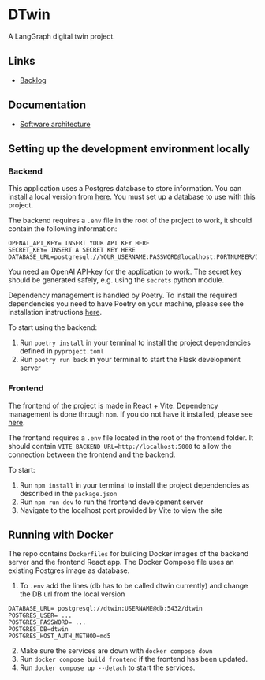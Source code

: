 # DTwin

A LangGraph digital twin project.

## Links

* [Backlog](https://github.com/orgs/DTwin-HY/projects/1)

## Documentation

* [Software architecture](./docs/architecture.md)

## Setting up the development environment locally

### Backend

This application uses a Postgres database to store information. You can install a local version from [here](https://www.postgresql.org/download/). You must set up a database to use with this project.

The backend requires a ```.env``` file in the root of the project to work, it should contain the following information:

```
OPENAI_API_KEY= INSERT YOUR API KEY HERE
SECRET_KEY= INSERT A SECRET KEY HERE
DATABASE_URL=postgresql://YOUR_USERNAME:PASSWORD@localhost:PORTNUMBER/DB_NAME
```
You need an OpenAI API-key for the application to work. The secret key should be generated safely, e.g. using the ```secrets``` python module.

Dependency management is handled by Poetry. To install the required dependencies you need to have Poetry on your machine, please see the installation instructions [here](https://python-poetry.org/docs/).

To start using the backend:
1. Run ```poetry install``` in your terminal to install the project dependencies defined in ```pyproject.toml```
2. Run ```poetry run back``` in your terminal to start the Flask development server


### Frontend


The frontend of the project is made in React + Vite. Dependency management is done through ```npm```. If you do not have it installed, please see [here](https://docs.npmjs.com/downloading-and-installing-node-js-and-npm).

The frontend requires a ```.env``` file located in the root of the frontend folder. It should contain ```VITE_BACKEND_URL=http://localhost:5000``` to allow the connection between the frontend and the backend.


To start:

1. Run  ```npm install``` in your terminal to install the project dependencies as described in the ```package.json```
2. Run ```npm run dev``` to run the frontend development server
3. Navigate to the localhost port provided by Vite to view the site

## Running with Docker

The repo contains ```Dockerfiles``` for building Docker images of the backend server and the frontend React app. The Docker Compose file uses an existing Postgres image as database.


1. To `.env` add the lines (db has to be called dtwin currently) and change the DB url from the local version
```
DATABASE_URL= postgresql://dtwin:USERNAME@db:5432/dtwin
POSTGRES_USER= ...
POSTGRES_PASSWORD= ...
POSTGRES_DB=dtwin
POSTGRES_HOST_AUTH_METHOD=md5
```
2. Make sure the services are down with `docker compose down`
3. Run `docker compose build frontend` if the frontend has been updated.
4. Run `docker compose up --detach` to start the services.
